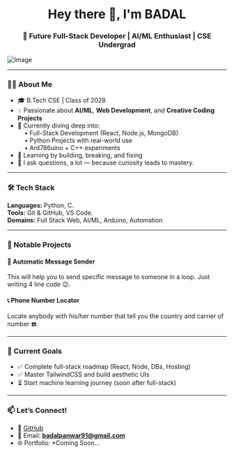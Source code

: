 <h1 align="center">Hey there 👋, I'm BADAL</h1>
<h3 align="center">🚀 Future Full-Stack Developer | AI/ML Enthusiast | CSE Undergrad</h3>

 ![Image](https://github.com/user-attachments/assets/0643aa0a-3805-4091-b139-6391f15bf388)
 
---

### 👨‍💻 About Me  
- 🎓 B.Tech CSE | Class of 2028  
- 💡 Passionate about **AI/ML**, **Web Development**, and **Creative Coding Projects**  
- 🔭 Currently diving deep into:  
   &nbsp;&nbsp;&nbsp;&nbsp;• Full-Stack Development (React, Node.js, MongoDB)  
   &nbsp;&nbsp;&nbsp;&nbsp;• Python Projects with real-world use  
   &nbsp;&nbsp;&nbsp;&nbsp;• Ard786uino + C++ experiments  
- 🧠 Learning by building, breaking, and fixing  
- 💬 I ask questions, a lot — because curiosity leads to mastery.

---

### 🛠️ Tech Stack

**Languages:** Python, C.   
**Tools:** Git & GitHub, VS Code.  
**Domains:** Full Stack Web, AI/ML, Arduino, Automation

---

### 🚀 Notable Projects

#### 🤖 Automatic Message Sender  
This will help you to send specific message to someone in a loop. Just writing  4 line code 😉.

#### 📞 Phone Number Locator  
Locate anybody with his/her number that tell you the country and carrier of number ☎️.


---

### 🔄 Current Goals
- ✅ Complete full-stack roadmap (React, Node, DBs, Hosting)  
- ✅ Master TailwindCSS and build aesthetic UIs  
- ⏳ Start machine learning journey (soon after full-stack)

---

### 📫 Let’s Connect!

- 🔗 [GitHub](https://github.com/Badal-06)
- 📧 Email: **badalpanwar91@gmail.com** 
- 🌐 Portfolio: *Coming Soon...



